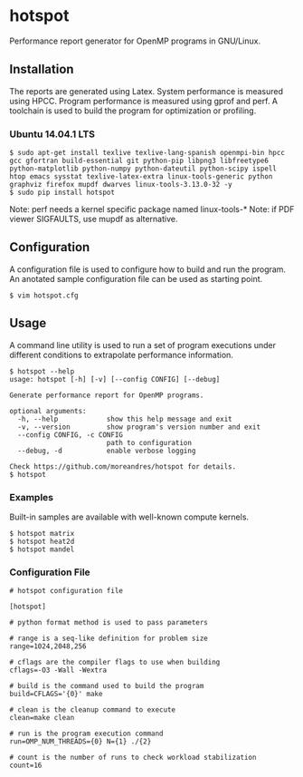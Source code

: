 # hotspot

Performance report generator for OpenMP programs in GNU/Linux.

## Installation

The reports are generated using Latex.
System performance is measured using HPCC.
Program performance is measured using gprof and perf.
A toolchain is used to build the program for optimization or profiling.

### Ubuntu 14.04.1 LTS

```
$ sudo apt-get install texlive texlive-lang-spanish openmpi-bin hpcc gcc gfortran build-essential git python-pip libpng3 libfreetype6 python-matplotlib python-numpy python-dateutil python-scipy ispell htop emacs sysstat texlive-latex-extra linux-tools-generic python graphviz firefox mupdf dwarves linux-tools-3.13.0-32 -y
$ sudo pip install hotspot
```

Note: perf needs a kernel specific package named linux-tools-*
Note: if PDF viewer SIGFAULTS, use mupdf as alternative.

## Configuration

A configuration file is used to configure how to build and run the program.
An anotated sample configuration file can be used as starting point.

```
$ vim hotspot.cfg
```

## Usage

A command line utility is used to run a set of program executions under different conditions to extrapolate performance information.

```
$ hotspot --help
usage: hotspot [-h] [-v] [--config CONFIG] [--debug]

Generate performance report for OpenMP programs.

optional arguments:
  -h, --help            show this help message and exit
  -v, --version         show program's version number and exit
  --config CONFIG, -c CONFIG
                        path to configuration
  --debug, -d           enable verbose logging

Check https://github.com/moreandres/hotspot for details.
$ hotspot
```

### Examples

Built-in samples are available with well-known compute kernels.

```
$ hotspot matrix
$ hotspot heat2d
$ hotspot mandel
```

### Configuration File

```
# hotspot configuration file

[hotspot]

# python format method is used to pass parameters

# range is a seq-like definition for problem size
range=1024,2048,256

# cflags are the compiler flags to use when building
cflags=-O3 -Wall -Wextra

# build is the command used to build the program
build=CFLAGS='{0}' make

# clean is the cleanup command to execute
clean=make clean

# run is the program execution command
run=OMP_NUM_THREADS={0} N={1} ./{2}

# count is the number of runs to check workload stabilization
count=16
```
